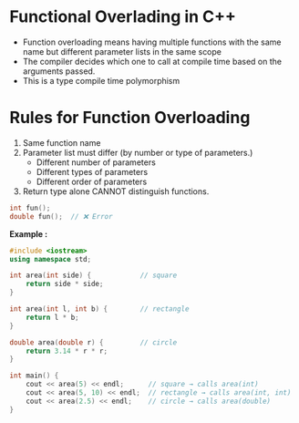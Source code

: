 # Functional Overlading in C++
* Function overloading means having multiple functions with the same name but different parameter lists in the same scope
* The compiler decides which one to call at compile time based on the arguments passed.
* This is a type compile time polymorphism

# Rules for Function Overloading

1. Same function name
2. Parameter list must differ (by number or type of parameters.)
   * Different number of parameters
   * Different types of parameters
   * Different order of parameters
3. Return type alone CANNOT distinguish functions.
```cpp
int fun();
double fun();  // ❌ Error
```

**Example :**
```cpp
#include <iostream>
using namespace std;

int area(int side) {            // square
    return side * side;
}

int area(int l, int b) {        // rectangle
    return l * b;
}

double area(double r) {         // circle
    return 3.14 * r * r;
}

int main() {
    cout << area(5) << endl;      // square → calls area(int)
    cout << area(5, 10) << endl;  // rectangle → calls area(int, int)
    cout << area(2.5) << endl;    // circle → calls area(double)
}
```


